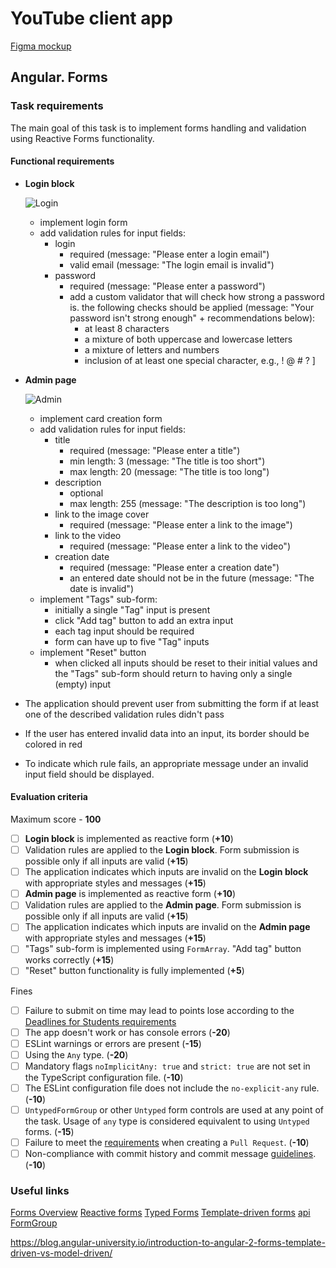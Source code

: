 # YouTube client app

[Figma mockup](https://www.figma.com/file/tS3Zqk138yXUmRxSWKDv4r/YouTube-client?node-id=0%3A1)

## Angular. Forms

### Task requirements

The main goal of this task is to implement forms handling and validation using Reactive Forms functionality.

#### Functional requirements

- **Login block**

  ![Login](./login.jpg)

  - implement login form
  - add validation rules for input fields:
    - login
      - required (message: "Please enter a login email")
      - valid email (message: "The login email is invalid")
    - password
      - required (message: "Please enter a password")
      - add a custom validator that will check how strong a password is. the following checks should be applied (message: "Your password isn't strong enough" + recommendations below):
        - at least 8 characters
        - a mixture of both uppercase and lowercase letters
        - a mixture of letters and numbers
        - inclusion of at least one special character, e.g., ! @ # ? ]

- **Admin page**

  ![Admin](./admin.jpg)

  - implement card creation form
  - add validation rules for input fields:
    - title
      - required (message: "Please enter a title")
      - min length: 3 (message: "The title is too short")
      - max length: 20 (message: "The title is too long")
    - description
      - optional
      - max length: 255 (message: "The description is too long")
    - link to the image cover
      - required (message: "Please enter a link to the image")
    - link to the video
      - required (message: "Please enter a link to the video")
    - creation date
      - required (message: "Please enter a creation date")
      - an entered date should not be in the future (message: "The date is invalid")
  - implement "Tags" sub-form:
    - initially a single "Tag" input is present
    - click "Add tag" button to add an extra input
    - each tag input should be required
    - form can have up to five "Tag" inputs
  - implement "Reset" button
    - when clicked all inputs should be reset to their initial values and the "Tags" sub-form should return to having only a single (empty) input

- The application should prevent user from submitting the form if at least one of the described validation rules didn't pass
- If the user has entered invalid data into an input, its border should be colored in red
- To indicate which rule fails, an appropriate message under an invalid input field should be displayed.

#### Evaluation criteria

Maximum score - **100**

- [ ] **Login block** is implemented as reactive form (**+10**)
- [ ] Validation rules are applied to the **Login block**. Form submission is possible only if all inputs are valid (**+15**)
- [ ] The application indicates which inputs are invalid on the **Login block** with appropriate styles and messages (**+15**)
- [ ] **Admin page** is implemented as reactive form (**+10**)
- [ ] Validation rules are applied to the **Admin page**. Form submission is possible only if all inputs are valid (**+15**)
- [ ] The application indicates which inputs are invalid on the **Admin page** with appropriate styles and messages (**+15**)
- [ ] "Tags" sub-form is implemented using `FormArray`. "Add tag" button works correctly (**+15**)
- [ ] "Reset" button functionality is fully implemented (**+5**)

Fines

- [ ] Failure to submit on time may lead to points lose according to the [Deadlines for Students requirements](https://docs.app.rs.school/#/platform/pull-request-review-process?id=deadlines-for-students)
- [ ] The app doesn't work or has console errors (**-20**)
- [ ] ESLint warnings or errors are present (**-15**)
- [ ] Using the `Any` type. (**-20**)
- [ ] Mandatory flags `noImplicitAny: true` and `strict: true` are not set in the TypeScript configuration file. (**-10**)
- [ ] The ESLint configuration file does not include the `no-explicit-any` rule. (**-10**)
- [ ] `UntypedFormGroup` or other `Untyped` form controls are used at any point of the task. Usage of `any` type is considered equivalent to using `Untyped` forms. (**-15**)
- [ ] Failure to meet the [requirements](https://docs.rs.school/#/en/pull-request-review-process?id=pull-request-requirements-pr) when creating a `Pull Request`. (**-10**)
- [ ] Non-compliance with commit history and commit message [guidelines](https://docs.rs.school/#/en/git-convention?id=commit-requirements). (**-10**)

### Useful links

[Forms Overview](https://angular.dev/tutorials/learn-angular/15-forms)
[Reactive forms](https://angular.dev/guide/forms/reactive-forms)
[Typed Forms](https://angular.dev/guide/forms/typed-forms)
[Template-driven forms](https://angular.dev/guide/forms/template-driven-forms)
[api FormGroup](https://angular.dev/api/forms/FormGroup)

https://blog.angular-university.io/introduction-to-angular-2-forms-template-driven-vs-model-driven/

